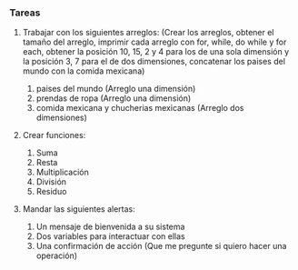 ### Tareas

1. Trabajar con los siguientes arreglos: (Crear los arreglos, obtener el tamaño del arreglo, imprimir cada arreglo con for, while, do while y for each, obtener la posición 10, 15, 2 y 4 para los de una sola dimensión y la posición 3, 7 para el de dos dimensiones, concatenar los paises del mundo con la comida mexicana)
   1. paises del mundo (Arreglo una dimensión)
   2. prendas de ropa (Arreglo una dimensión)
   3. comida mexicana y chucherias mexicanas (Arreglo dos dimensiones)
   
2. Crear funciones:
   1. Suma
   2. Resta
   3. Multiplicación
   4. División
   5. Residuo

3. Mandar las siguientes alertas:
   1. Un mensaje de bienvenida a su sistema
   2. Dos variables para interactuar con ellas
   3. Una confirmación de acción (Que me pregunte si quiero hacer una operación)